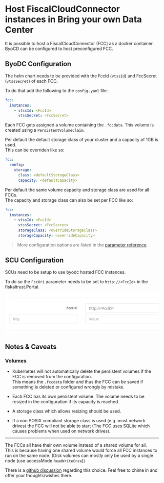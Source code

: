 # Host FiscalCloudConnector instances in Bring your own Data Center

It is possible to host a FiscalCloudConnector (FCC) as a docker container. ByoCD can be configured to host preconfigured FCC.

## ByoDC Configuration

The helm chart needs to be provided with the FccId (`vtssId`) and FccSecret (`vtssSecret`) of each FCC.

To do that add the following to the `config.yaml` file:

```yaml
fcc:
  instances:
    - vtssId: <FccId>
      vtssSecret: <FccSecret>
```

Each FCC gets assigned a volume containing the `.fccdata`. This volume is created using a `PersistentVolumeClaim`.

Per default the default storage class of your cluster and a capacity of 1GB is used.\
This can be overriden like so:

```yaml
fcc:
  config:
    storage:
      class: <defaultStorageClass>
      capacity: <defaultCapacity>
```

Per default the same volume capacity and storage class are used for all FCCs.\
The capacity and storage class can also be set per FCC like so:

```yaml
fcc:
  instances:
    - vtssId: <FccId>
      vtssSecret: <FccSecret>
      storageClass: <overrideStorageClass>
      storageCapacity: <overrideCapacity>
```

> More configuration options are listed in the [parameter reference](ParameterReference.md).

## SCU Configuration

SCUs need to be setup to use byodc hosted FCC instances.

To do so the `FccUri` parameter needs to be set to `http://<FccId>` in the fiskaltrust.Portal.

![](images/HowToFCC-SCU-Configuration.png)

## Notes & Caveats

### Volumes

* Kubernetes will not automatically delete the persistent volumes if the FCC is removed from the configuration.\
  This means the `.fccdata` folder and thus the FCC can be saved if something is deleted or configured wrongly by mistake.

* Each FCC has its own persistent volume. The volume needs to be resized in the configuration if its capacity is reached.

* A storage class which allows resizing should be used.

* If a non POSIX compliant storage class is used (e.g. most network drives) the FCC will not be able to start (The FCC uses SQLite which causes problems when used on network drives).

---

The FCCs all have their own volume instead of a shared volume for all.\
This is because having one shared volume would force all FCC instances to run on the same node. (Disk volumes can mostly only be used by a single node (use accessMode `ReadWriteOnce`))

There is a [github discussion]() regarding this choice. Feel free to chime in and offer your thoughts/wishes there.
